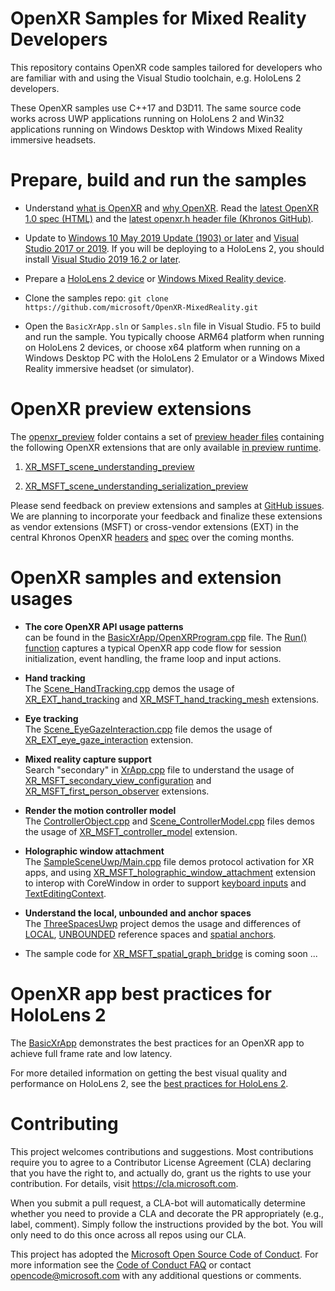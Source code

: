 # OpenXR Samples for Mixed Reality Developers

This repository contains OpenXR code samples tailored for developers who are familiar with and using the Visual Studio toolchain, e.g. HoloLens 2 developers.

These OpenXR samples use C++17 and D3D11. The same source code works across UWP applications running on HoloLens 2 and Win32 applications running on Windows Desktop with Windows Mixed Reality immersive headsets.

# Prepare, build and run the samples

- Understand [what is OpenXR](https://docs.microsoft.com/windows/mixed-reality/openxr#what-is-openxr)
and [why OpenXR](https://docs.microsoft.com/windows/mixed-reality/openxr#why-openxr).
Read the [latest OpenXR 1.0 spec (HTML)](https://www.khronos.org/registry/OpenXR/specs/1.0/html/xrspec.html)
and the [latest openxr.h header file (Khronos GitHub)](https://github.com/KhronosGroup/OpenXR-SDK/blob/master/include/openxr/openxr.h).

- Update to [Windows 10 May 2019 Update (1903) or later](https://www.microsoft.com/software-download/windows10)
and [Visual Studio 2017 or 2019](https://visualstudio.microsoft.com/downloads/).
If you will be deploying to a HoloLens 2, you should install [Visual Studio 2019 16.2 or later](https://visualstudio.microsoft.com/downloads/).

- Prepare a [HoloLens 2 device](https://docs.microsoft.com/windows/mixed-reality/openxr#getting-started-with-openxr-for-hololens-2)
or [Windows Mixed Reality device](https://docs.microsoft.com/windows/mixed-reality/openxr#getting-started-with-openxr-for-windows-mixed-reality-headsets).

- Clone the samples repo: `git clone https://github.com/microsoft/OpenXR-MixedReality.git`

- Open the `BasicXrApp.sln` or `Samples.sln` file in Visual Studio. F5 to build and run the sample.
You typically choose ARM64 platform when running on HoloLens 2 devices,
or choose x64 platform when running on a Windows Desktop PC with the HoloLens 2 Emulator or a Windows Mixed Reality immersive headset (or simulator).

# OpenXR preview extensions

The [openxr_preview](https://github.com/microsoft/OpenXR-MixedReality/tree/master/openxr_preview) folder contains a set of [preview header files](https://github.com/microsoft/OpenXR-MixedReality/tree/master/openxr_preview/include/openxr) containing the following OpenXR extensions that are only available [in preview runtime](http://aka.ms/openxr-preview).

1. [XR_MSFT_scene_understanding_preview](https://microsoft.github.io/OpenXR-MixedReality/openxr_preview/specs/openxr.html#XR_MSFT_scene_understanding_preview)

1. [XR_MSFT_scene_understanding_serialization_preview](https://microsoft.github.io/OpenXR-MixedReality/openxr_preview/specs/openxr.html#XR_MSFT_scene_understanding_serialization_preview)

Please send feedback on preview extensions and samples at [GitHub issues](https://github.com/microsoft/OpenXR-MixedReality/issues).
We are planning to incorporate your feedback and finalize these extensions as vendor extensions (MSFT) or cross-vendor extensions (EXT)
in the central Khronos OpenXR [headers](https://github.com/KhronosGroup/OpenXR-SDK/tree/master/include/openxr)
and [spec](https://www.khronos.org/registry/OpenXR/specs/1.0/html/xrspec.html)
over the coming months.

# OpenXR samples and extension usages

- **The core OpenXR API usage patterns** <br/>
can be found in the [BasicXrApp/OpenXRProgram.cpp](https://github.com/microsoft/OpenXR-MixedReality/blob/master/samples/BasicXrApp/OpenXrProgram.cpp) file.
The [Run() function](https://github.com/microsoft/OpenXR-MixedReality/blob/master/samples/BasicXrApp/OpenXrProgram.cpp#L28)
captures a typical OpenXR app code flow for session initialization, event handling, the frame loop and input actions.

- **Hand tracking** <br/> 
The [Scene_HandTracking.cpp](https://github.com/microsoft/OpenXR-MixedReality/blob/master/samples/SampleSceneUwp/Scene_HandTracking.cpp)
demos the usage of [XR_EXT_hand_tracking](https://www.khronos.org/registry/OpenXR/specs/1.0/html/xrspec.html#XR_EXT_hand_tracking)
and [XR_MSFT_hand_tracking_mesh](https://www.khronos.org/registry/OpenXR/specs/1.0/html/xrspec.html#XR_MSFT_hand_tracking_mesh) extensions.

- **Eye tracking** <br/>
The [Scene_EyeGazeInteraction.cpp](https://github.com/microsoft/OpenXR-MixedReality/blob/master/samples/EyeGazeInteractionUwp/Scene_EyeGazeInteraction.cpp) file
demos the usage of [XR_EXT_eye_gaze_interaction](https://www.khronos.org/registry/OpenXR/specs/1.0/html/xrspec.html#XR_EXT_eye_gaze_interaction) extension.

- **Mixed reality capture support** <br/>
Search "secondary" in [XrApp.cpp](https://github.com/microsoft/OpenXR-MixedReality/blob/master/shared/XrSceneLib/XrApp.cpp) file 
to understand the usage of [XR_MSFT_secondary_view_configuration](https://www.khronos.org/registry/OpenXR/specs/1.0/html/xrspec.html#XR_MSFT_secondary_view_configuration)
and [XR_MSFT_first_person_observer](https://www.khronos.org/registry/OpenXR/specs/1.0/html/xrspec.html#XR_MSFT_first_person_observer) extensions.

- **Render the motion controller model** <br/>
The [ControllerObject.cpp](https://github.com/microsoft/OpenXR-MixedReality/blob/master/shared/XrSceneLib/ControllerObject.cpp) and
[Scene_ControllerModel.cpp](https://github.com/microsoft/OpenXR-MixedReality/blob/master/samples/SampleSceneWin32/Scene_ControllerModel.cpp) files
demos the usage of [XR_MSFT_controller_model](https://www.khronos.org/registry/OpenXR/specs/1.0/html/xrspec.html#XR_MSFT_controller_model) extension.

- **Holographic window attachment** <br/> 
The [SampleSceneUwp/Main.cpp](https://github.com/microsoft/OpenXR-MixedReality/blob/master/samples/SampleSceneUwp/Main.cpp) file demos protocol activation for XR apps, 
and using [XR_MSFT_holographic_window_attachment](https://www.khronos.org/registry/OpenXR/specs/1.0/html/xrspec.html#XR_MSFT_holographic_window_attachment) extension
to interop with CoreWindow in order to support [keyboard inputs](https://docs.microsoft.com/en-us/windows/mixed-reality/keyboard-mouse-and-controller-input-in-directx#subscribe-for-corewindow-input-events) 
and [TextEditingContext](https://docs.microsoft.com/en-us/uwp/api/Windows.UI.Text.Core.CoreTextEditContext?view=winrt-19041).

- **Understand the local, unbounded and anchor spaces**<br/> 
The [ThreeSpacesUwp](https://github.com/microsoft/OpenXR-MixedReality/blob/master/samples/ThreeSpacesUwp/Scene_ThreeSpaces.cpp) project
demos the usage and differences of [LOCAL](https://www.khronos.org/registry/OpenXR/specs/1.0/html/xrspec.html#reference-spaces), 
[UNBOUNDED](https://www.khronos.org/registry/OpenXR/specs/1.0/html/xrspec.html#XR_MSFT_unbounded_reference_space) reference spaces
and [spatial anchors](https://www.khronos.org/registry/OpenXR/specs/1.0/html/xrspec.html#XR_MSFT_spatial_anchor).

* The sample code for [XR_MSFT_spatial_graph_bridge](https://www.khronos.org/registry/OpenXR/specs/1.0/html/xrspec.html#XR_MSFT_spatial_graph_bridge) is coming soon ...


# OpenXR app best practices for HoloLens 2

The [BasicXrApp](https://github.com/microsoft/OpenXR-MixedReality/tree/master/samples/BasicXrApp) demonstrates the best practices for an OpenXR app to achieve full frame rate and low latency.

For more detailed information on getting the best visual quality and performance on HoloLens 2, see the [best practices for HoloLens 2](https://aka.ms/openxr-best).

# Contributing

This project welcomes contributions and suggestions.  Most contributions require you to agree to a
Contributor License Agreement (CLA) declaring that you have the right to, and actually do, grant us
the rights to use your contribution. For details, visit https://cla.microsoft.com.

When you submit a pull request, a CLA-bot will automatically determine whether you need to provide
a CLA and decorate the PR appropriately (e.g., label, comment). Simply follow the instructions
provided by the bot. You will only need to do this once across all repos using our CLA.

This project has adopted the [Microsoft Open Source Code of Conduct](https://opensource.microsoft.com/codeofconduct/).
For more information see the [Code of Conduct FAQ](https://opensource.microsoft.com/codeofconduct/faq/) or
contact [opencode@microsoft.com](mailto:opencode@microsoft.com) with any additional questions or comments.

